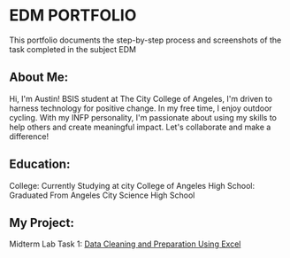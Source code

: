 # EDM PORTFOLIO
This portfolio documents the step-by-step process and screenshots of the task completed in the subject EDM

## About Me:
Hi, I'm Austin! BSIS student at The City College of Angeles, I'm driven to harness technology for positive change. In my free time, I enjoy outdoor cycling. 
With my INFP personality, I'm passionate about using my skills to help others and create meaningful impact. Let's collaborate and make a difference!

## Education:
College: Currently Studying at city College of Angeles
High School: Graduated From Angeles City Science High School

## My Project:
Midterm Lab Task 1: [Data Cleaning and Preparation Using Excel](Midterm%20Lab%20Task%201/task.md)
